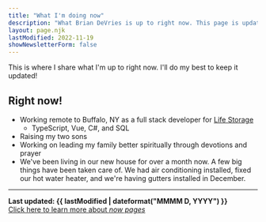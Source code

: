 ```yaml
---
title: "What I'm doing now"
description: "What Brian DeVries is up to right now. This page is updated frequently so people can see the latest in my life."
layout: page.njk
lastModified: 2022-11-19
showNewsletterForm: false
---
```


This is where I share what I'm up to right now. I'll do my best to keep it updated!

## Right now!

- Working remote to Buffalo, NY as a full stack developer for [Life Storage](https://lifestorage.com)
  - TypeScript, Vue, C#, and SQL
- Raising my two sons
- Working on leading my family better spiritually through devotions and prayer
- We've been living in our new house for over a month now. A few big things have been taken care of. We had air conditioning installed, fixed our hot water heater, and we're having gutters installed in December.

---

**Last updated: {{ lastModified | dateformat("MMMM D, YYYY") }}**  
[Click here to learn more about _now pages_](https://nownownow.com/about)
